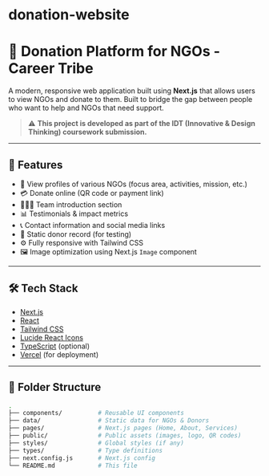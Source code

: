 # donation-website
# 🌱 Donation Platform for NGOs - Career Tribe

A modern, responsive web application built using **Next.js** that allows users to view NGOs and donate to them. Built to bridge the gap between people who want to help and NGOs that need support.

> ⚠️ **This project is developed as part of the IDT (Innovative & Design Thinking) coursework submission.**

---

## 🚀 Features

- 🏢 View profiles of various NGOs (focus area, activities, mission, etc.)
- 💳 Donate online (QR code or payment link)
- 🧑‍🤝‍🧑 Team introduction section
- 📊 Testimonials & impact metrics
- 📞 Contact information and social media links
- 📁 Static donor record (for testing)
- ⚙️ Fully responsive with Tailwind CSS
- 🖼️ Image optimization using Next.js `Image` component

---

## 🛠️ Tech Stack

- [Next.js](https://nextjs.org/)
- [React](https://react.dev/)
- [Tailwind CSS](https://tailwindcss.com/)
- [Lucide React Icons](https://lucide.dev/icons/)
- [TypeScript](https://www.typescriptlang.org/) (optional)
- [Vercel](https://vercel.com/) (for deployment)

---

## 📁 Folder Structure

```bash
.
├── components/          # Reusable UI components
├── data/                # Static data for NGOs & Donors
├── pages/               # Next.js pages (Home, About, Services)
├── public/              # Public assets (images, logo, QR codes)
├── styles/              # Global styles (if any)
├── types/               # Type definitions
├── next.config.js       # Next.js config
└── README.md            # This file
